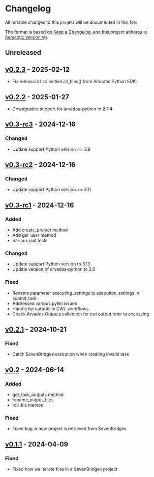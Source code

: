 # Changelog

All notable changes to this project will be documented in this file.

The format is based on [Keep a Changelog](https://keepachangelog.com/en/1.0.0/),
and this project adheres to [Semantic Versioning](https://semver.org/spec/v2.0.0.html).

## Unreleased

## [v0.2.3](https://github.com/NGS360/PAML.git/releases/tag/v0.2.3) - 2025-02-12

- Fix removal of collection.all_files() from Arvados Python SDK.

## [v0.2.2](https://github.com/NGS360/PAML.git/releases/tag/v0.2.2) - 2025-01-27

- Downgraded support for arvados-python to 2.7.4

## [v0.3-rc3](https://github.com/NGS360/PAML.git/releases/tag/v0.3-rc3) - 2024-12-16

### Changed

- Update support Python version >= 3.9

## [v0.3-rc2](https://github.com/NGS360/PAML.git/releases/tag/v0.3-rc2) - 2024-12-16

### Changed

- Update support Python version >= 3.11

## [v0.3-rc1](https://github.com/NGS360/PAML.git/releases/tag/v0.3-rc1) - 2024-12-16

### Added

- Add create_project method
- Add get_user method
- Various unit tests

### Changed

- Update support Python version to 3.13
- Update version of arvados-python to 3.0

### Fixed

- Rename parameter executing_settings to execution_settings in submit_task
- Addressed various pylint issues
- Handle list outputs in CWL workflows
- Check Arvados Outputs collection for cwl output prior to accessing

## [v0.2.1](https://github.com/NGS360/PAML/releases/tag/v0.2.1) - 2024-10-21

### Fixed

- Catch SevenBridges exception when creating invalid task

## [v0.2](https://github.com/NGS360/PAML/releases/tag/v0.2) - 2024-06-14

### Added

- get_task_outputs method
- rename_output_files
- roll_file method

### Fixed

- Fixed bug in how project is retrieved from SevenBridges

## [v0.1.1](https://github.com/NGS360/PAML/releases/tag/v0.1.1) - 2024-04-09

### Fixed

- Fixed how we iterate files in a SevenBridges project
